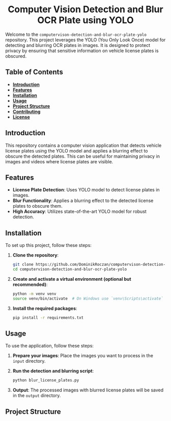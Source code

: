 <h1 style="text-align: center;">Computer Vision Detection and Blur OCR Plate using YOLO</h1>

Welcome to the `computervison-detection-and-blur-ocr-plate-yolo` repository. This project leverages the YOLO (You Only Look Once) model for detecting and blurring OCR plates in images. It is designed to protect privacy by ensuring that sensitive information on vehicle license plates is obscured.

## **Table of Contents**

- **[Introduction](#introduction)**
- **[Features](#features)**
- **[Installation](#installation)**
- **[Usage](#usage)**
- **[Project Structure](#project-structure)**
- **[Contributing](#contributing)**
- **[License](#license)**

## **Introduction**

This repository contains a computer vision application that detects vehicle license plates using the YOLO model and applies a blurring effect to obscure the detected plates. This can be useful for maintaining privacy in images and videos where license plates are visible.

## **Features**

- **License Plate Detection**: Uses YOLO model to detect license plates in images.
- **Blur Functionality**: Applies a blurring effect to the detected license plates to obscure them.
- **High Accuracy**: Utilizes state-of-the-art YOLO model for robust detection.

## **Installation**

To set up this project, follow these steps:

1. **Clone the repository**:
    ```bash
    git clone https://github.com/DominikRoczan/computervison-detection-and-blur-ocr-plate-yolo.git
    cd computervison-detection-and-blur-ocr-plate-yolo
    ```

2. **Create and activate a virtual environment (optional but recommended)**:
    ```bash
    python -m venv venv
    source venv/bin/activate  # On Windows use `venv\Scripts\activate`
    ```

3. **Install the required packages**:
    ```bash
    pip install -r requirements.txt
    ```

## **Usage**

To use the application, follow these steps:

1. **Prepare your images**: Place the images you want to process in the `input` directory.

2. **Run the detection and blurring script**:
    ```bash
    python blur_license_plates.py
    ```

3. **Output**: The processed images with blurred license plates will be saved in the `output` directory.

## **Project Structure**

